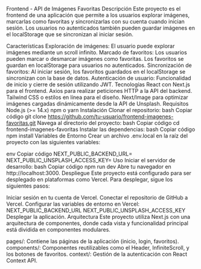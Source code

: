 Frontend - API de Imágenes Favoritas
Descripción
Este proyecto es el frontend de una aplicación que permite a los usuarios explorar imágenes, marcarlas como favoritas y sincronizarlas con su cuenta cuando inician sesión. Los usuarios no autenticados también pueden guardar imágenes en el localStorage que se sincronizan al iniciar sesión.

Características
Exploración de imágenes: El usuario puede explorar imágenes mediante un scroll infinito.
Marcado de favoritos: Los usuarios pueden marcar o desmarcar imágenes como favoritas. Los favoritos se guardan en localStorage para usuarios no autenticados.
Sincronización de favoritos: Al iniciar sesión, los favoritos guardados en el localStorage se sincronizan con la base de datos.
Autenticación de usuario: Funcionalidad de inicio y cierre de sesión utilizando JWT.
Tecnologías
React con Next.js para el frontend.
Axios para realizar peticiones HTTP a la API del backend.
Tailwind CSS o estilos en línea para el diseño.
Next/Image para optimizar imágenes cargadas dinámicamente desde la API de Unsplash.
Requisitos
Node.js (>= 14.x)
npm o yarn
Instalación
Clonar el repositorio:
bash
Copiar código
git clone https://github.com/tu-usuario/frontend-imagenes-favoritas.git
Navega al directorio del proyecto:
bash
Copiar código
cd frontend-imagenes-favoritas
Instalar las dependencias:
bash
Copiar código
npm install
Variables de Entorno
Crear un archivo .env.local en la raíz del proyecto con las siguientes variables:

env
Copiar código
NEXT_PUBLIC_BACKEND_URL=<URL del backend>
NEXT_PUBLIC_UNSPLASH_ACCESS_KEY=<Tu clave de acceso de Unsplash>
Uso
Iniciar el servidor de desarrollo:
bash
Copiar código
npm run dev
Abre tu navegador en http://localhost:3000.
Despliegue
Este proyecto está configurado para ser desplegado en plataformas como Vercel. Para desplegar, sigue los siguientes pasos:

Iniciar sesión en tu cuenta de Vercel.
Conectar el repositorio de GitHub a Vercel.
Configurar las variables de entorno en Vercel:
NEXT_PUBLIC_BACKEND_URL
NEXT_PUBLIC_UNSPLASH_ACCESS_KEY
Desplegar la aplicación.
Arquitectura
Este proyecto utiliza Next.js con una arquitectura de componentes, donde cada vista y funcionalidad principal está dividida en componentes modulares.

pages/: Contiene las páginas de la aplicación (inicio, login, favoritos).
components/: Componentes reutilizables como el Header, InfiniteScroll, y los botones de favoritos.
context/: Gestión de la autenticación con React Context API.

